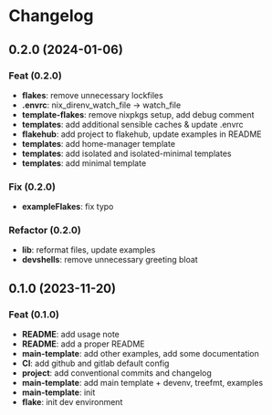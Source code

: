 # Changelog

## 0.2.0 (2024-01-06)

### Feat (0.2.0)

- **flakes**: remove unnecessary lockfiles
- **.envrc**: nix_direnv_watch_file -> watch_file
- **template-flakes**: remove nixpkgs setup, add debug comment
- **templates**: add additional sensible caches & update .envrc
- **flakehub**: add project to flakehub, update examples in README
- **templates**: add home-manager template
- **templates**: add isolated and isolated-minimal templates
- **templates**: add minimal template

### Fix (0.2.0)

- **exampleFlakes**: fix typo

### Refactor (0.2.0)

- **lib**: reformat files, update examples
- **devshells**: remove unnecessary greeting bloat

## 0.1.0 (2023-11-20)

### Feat (0.1.0)

- **README**: add usage note
- **README**: add a proper README
- **main-template**: add other examples, add some documentation
- **CI**: add github and gitlab default config
- **project**: add conventional commits and changelog
- **main-template**: add main template + devenv, treefmt, examples
- **main-template**: init
- **flake**: init dev environment
